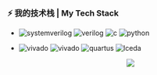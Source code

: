 ### ⚡ 我的技术栈 | My Tech Stack

* ![systemverilog](https://img.shields.io/badge/-SystemVerilog-CAD09D.svg) ![verilog](https://img.shields.io/badge/-Verilog-8985F0.svg) ![c](https://img.shields.io/badge/-C/C++-red?logo=c&logoColor=ffffff) ![python](https://img.shields.io/badge/-Python-3776AB?logo=python&logoColor=ffffff) 

* ![vivado](https://img.shields.io/badge/Questa-Sim-orange) ![vivado](https://img.shields.io/badge/-Vivado-green.svg?logo=amd&logoColor=ffffff) ![quartus](https://img.shields.io/badge/-Quartus-blue.svg?logo=intel&logoColor=ffffff) ![lceda](https://img.shields.io/badge/-立创EDA-5070F0.svg)



<p align="center">
<!-- https://github.com/DOUDIU/github-readme-stats -->
<img align="center" src="https://github-readme-stats.vercel.app/api/wakatime?username=DOUDIU&theme=transparent&hide_border=true&layout=compact&langs_count=22" />
</p>

